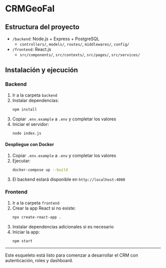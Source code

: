 # CRMGeoFal

## Estructura del proyecto

- `/backend`: Node.js + Express + PostgreSQL
  - `controllers/`, `models/`, `routes/`, `middlewares/`, `config/`
- `/frontend`: React.js
  - `src/components/`, `src/contexts/`, `src/pages/`, `src/services/`

## Instalación y ejecución


### Backend
1. Ir a la carpeta `backend`
2. Instalar dependencias:
   ```bash
   npm install
   ```
3. Copiar `.env.example` a `.env` y completar los valores
4. Iniciar el servidor:
   ```bash
   node index.js
   ```

#### Despliegue con Docker
1. Copiar `.env.example` a `.env` y completar los valores
2. Ejecutar:
   ```bash
   docker-compose up --build
   ```
3. El backend estará disponible en `http://localhost:4000`

### Frontend
1. Ir a la carpeta `frontend`
2. Crear la app React si no existe:
   ```bash
   npx create-react-app .
   ```
3. Instalar dependencias adicionales si es necesario
4. Iniciar la app:
   ```bash
   npm start
   ```

---

Este esqueleto está listo para comenzar a desarrollar el CRM con autenticación, roles y dashboard.
